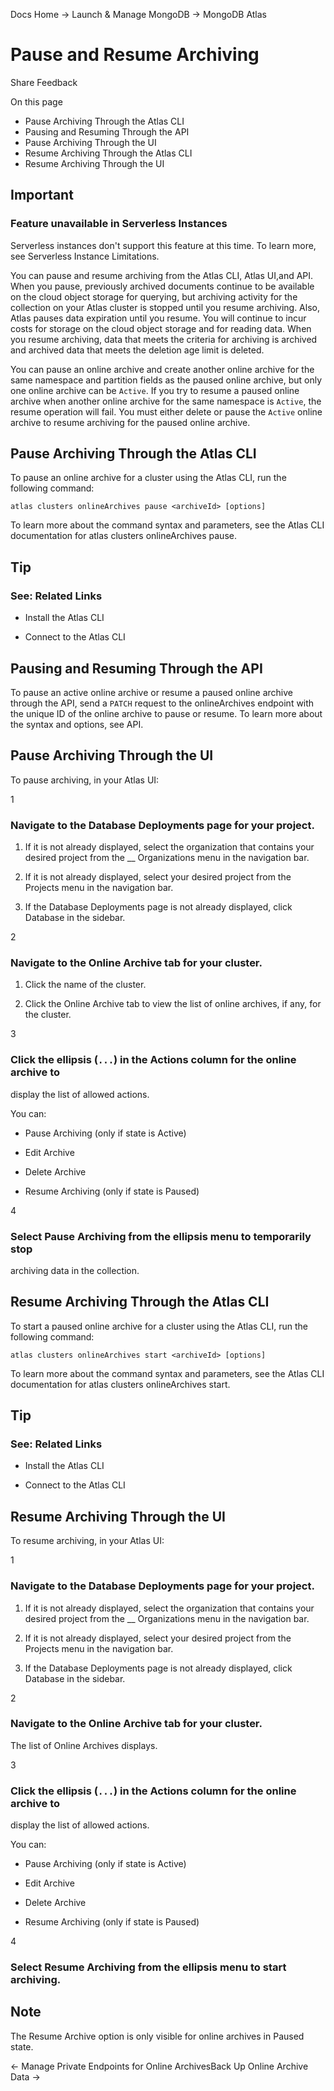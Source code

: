 Docs Home → Launch & Manage MongoDB → MongoDB Atlas

# Pause and Resume Archiving

Share Feedback

On this page

  * Pause Archiving Through the Atlas CLI
  * Pausing and Resuming Through the API
  * Pause Archiving Through the UI
  * Resume Archiving Through the Atlas CLI
  * Resume Archiving Through the UI

## Important

### Feature unavailable in Serverless Instances

Serverless instances don't support this feature at this time. To learn more,
see Serverless Instance Limitations.

You can pause and resume archiving from the Atlas CLI, Atlas UI,and API. When
you pause, previously archived documents continue to be available on the cloud
object storage for querying, but archiving activity for the collection on your
Atlas cluster is stopped until you resume archiving. Also, Atlas pauses data
expiration until you resume. You will continue to incur costs for storage on
the cloud object storage and for reading data. When you resume archiving, data
that meets the criteria for archiving is archived and archived data that meets
the deletion age limit is deleted.

You can pause an online archive and create another online archive for the same
namespace and partition fields as the paused online archive, but only one
online archive can be `Active`. If you try to resume a paused online archive
when another online archive for the same namespace is `Active`, the resume
operation will fail. You must either delete or pause the `Active` online
archive to resume archiving for the paused online archive.

## Pause Archiving Through the Atlas CLI

To pause an online archive for a cluster using the Atlas CLI, run the
following command:

    
    
    atlas clusters onlineArchives pause <archiveId> [options]  
      
  
To learn more about the command syntax and parameters, see the Atlas CLI
documentation for atlas clusters onlineArchives pause.

## Tip

### See: Related Links

  * Install the Atlas CLI

  * Connect to the Atlas CLI

## Pausing and Resuming Through the API

To pause an active online archive or resume a paused online archive through
the API, send a `PATCH` request to the onlineArchives endpoint with the unique
ID of the online archive to pause or resume. To learn more about the syntax
and options, see API.

## Pause Archiving Through the UI

To pause archiving, in your Atlas UI:

1

### Navigate to the Database Deployments page for your project.

  1. If it is not already displayed, select the organization that contains your desired project from the __ Organizations menu in the navigation bar.

  2. If it is not already displayed, select your desired project from the Projects menu in the navigation bar.

  3. If the Database Deployments page is not already displayed, click Database in the sidebar.

2

### Navigate to the Online Archive tab for your cluster.

  1. Click the name of the cluster.

  2. Click the Online Archive tab to view the list of online archives, if any, for the cluster.

3

### Click the ellipsis (`...`) in the Actions column for the online archive to
display the list of allowed actions.

You can:

  * Pause Archiving (only if state is Active)

  * Edit Archive

  * Delete Archive

  * Resume Archiving (only if state is Paused)

4

### Select Pause Archiving from the ellipsis menu to temporarily stop
archiving data in the collection.

## Resume Archiving Through the Atlas CLI

To start a paused online archive for a cluster using the Atlas CLI, run the
following command:

    
    
    atlas clusters onlineArchives start <archiveId> [options]  
      
  
To learn more about the command syntax and parameters, see the Atlas CLI
documentation for atlas clusters onlineArchives start.

## Tip

### See: Related Links

  * Install the Atlas CLI

  * Connect to the Atlas CLI

## Resume Archiving Through the UI

To resume archiving, in your Atlas UI:

1

### Navigate to the Database Deployments page for your project.

  1. If it is not already displayed, select the organization that contains your desired project from the __ Organizations menu in the navigation bar.

  2. If it is not already displayed, select your desired project from the Projects menu in the navigation bar.

  3. If the Database Deployments page is not already displayed, click Database in the sidebar.

2

### Navigate to the Online Archive tab for your cluster.

The list of Online Archives displays.

3

### Click the ellipsis (`...`) in the Actions column for the online archive to
display the list of allowed actions.

You can:

  * Pause Archiving (only if state is Active)

  * Edit Archive

  * Delete Archive

  * Resume Archiving (only if state is Paused)

4

### Select Resume Archiving from the ellipsis menu to start archiving.

## Note

The Resume Archive option is only visible for online archives in Paused state.

← Manage Private Endpoints for Online ArchivesBack Up Online Archive Data →

